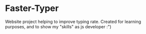 # Faster-Typer
Website project helping to improve typing rate. 
Created for learning purposes, and to show my "skills" as js developer :")
